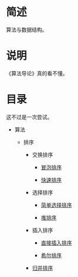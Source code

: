 # 简述

算法与数据结构。

# 说明

《算法导论》真的看不懂。

# 目录

这不过是一次尝试。

+ 算法

    + 排序

        + 交换排序

            + [冒泡排序](https://github.com/paoqi1997/Pits/blob/master/sort/bubblesort.h)

            + [快速排序](https://github.com/paoqi1997/Pits/blob/master/sort/quicksort.h)

        + 选择排序

            + [简单选择排序](https://github.com/paoqi1997/Pits/blob/master/sort/selectsort.h)

            + [堆排序](https://github.com/paoqi1997/Pits/blob/master/sort/heapsort.h)

        + 插入排序

            + [直接插入排序](https://github.com/paoqi1997/Pits/blob/master/sort/insertsort.h)

            + [希尔排序](https://github.com/paoqi1997/Pits/blob/master/sort/shellsort.h)

        + [归并排序](https://github.com/paoqi1997/Pits/blob/master/sort/mergesort.h)
